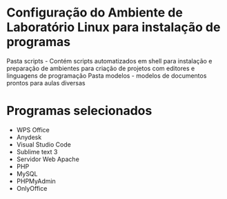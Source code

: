 # Configuração do Ambiente de Laboratório Linux para instalação de programas

Pasta scripts - Contém scripts automatizados em shell para instalação e preparação de ambientes para criação de projetos com editores e linguagens de programação
Pasta modelos - modelos de documentos prontos para aulas diversas

# Programas selecionados
- WPS Office
- Anydesk
- Visual Studio Code
- Sublime text 3
- Servidor Web Apache
- PHP
- MySQL
- PHPMyAdmin
- OnlyOffice


